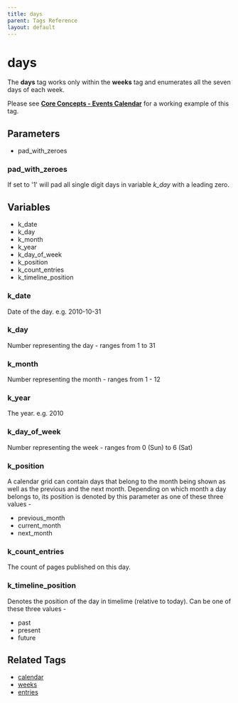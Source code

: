 ```yaml
---
title: days
parent: Tags Reference
layout: default
---
```


# days

The **days** tag works only within the **weeks** tag and enumerates all the seven days of each week.

Please see [**Core Concepts - Events Calendar**](../concepts/events-calendar.html) for a working example of this tag.

## Parameters

* pad\_with\_zeroes

### pad_with_zeroes

If set to '1' will pad all single digit days in variable *k\_day* with a leading zero.

## Variables

* k\_date
* k\_day
* k\_month
* k\_year
* k\_day\_of\_week
* k\_position
* k\_count\_entries
* k\_timeline\_position

### k_date

Date of the day. e.g. 2010-10-31

### k_day

Number representing the day - ranges from 1 to 31

### k_month

Number representing the month - ranges from 1 - 12

### k_year

The year. e.g. 2010

### k_day_of_week

Number representing the week - ranges from 0 (Sun) to 6 (Sat)

### k_position

A calendar grid can contain days that belong to the month being shown as well as the previous and the next month. Depending on which month a day belongs to, its position is denoted by this parameter as one of these three values -

* previous\_month
* current\_month
* next\_month

### k_count_entries

The count of pages published on this day.

### k_timeline_position

Denotes the position of the day in timelime (relative to today). Can be one of these three values -

* past
* present
* future

## Related Tags

* [calendar](./calendar.html)
* [weeks](./weeks.html)
* [entries](./entries.html)
